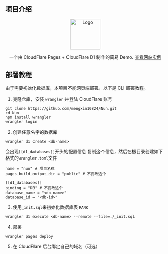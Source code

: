## 项目介绍

<p align="center">
  <img src="https://nun.rbq.lu/favicon.ico" alt="Logo" width="96" height="96" />
  <p align="center">一个由 CloudFlare Pages + CloudFlare D1 制作的简易 Demo. <a href="https://nun.rbq.lu">查看网站实例</a></p>
</p>

## 部署教程
由于需要初始化数据库，本项目不能网页端部署。以下是 CLI 部署教程。
1. 克隆仓库，安装 `wrangler` 并登陆 CloudFlare 账号

```
git clone https://github.com/mengxin10824/Nun.git
cd Nun
npm install wrangler
wrangler login
```
2. 创建任意名字的数据库

```
wrangler d1 create <db-name>
```

会出现`[[d1_databases]]`开头的配置信息
复制这个信息，然后在根目录创建如下格式的`wrangler.toml`文件

```
name = "nun" # 项目名称
pages_build_output_dir = "public" # 不要改这个

[[d1_databases]]
binding = "DB" # 不要改这个
database_name = "<db-name>"
database_id = "<db-id>"
```

3. 使用`_init.sql`来初始化数据库表 `RANK`

```
wrangler d1 execute <db-name> --remote --file=./_init.sql
```

4. 部署

```
wrangler pages deploy
```
5. 在 CloudFlare 后台绑定自己的域名（可选）
